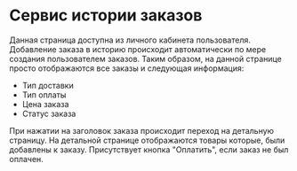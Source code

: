 # Сервис истории заказов

Данная страница доступна из личного кабинета 
пользователя. Добавление заказа в историю происходит автоматически 
по мере создания пользователем заказов. Таким образом, на данной странице
просто отображаются все заказы и следующая информация:

* Тип доставки
* Тип оплаты
* Цена заказа
* Статус заказа

При нажатии на заголовок заказа происходит переход на детальную страницу.
На детальной странице отображаются товары которые, были добавлены к заказу.
Присутствует кнопка "Оплатить", если заказ не был оплачен.


